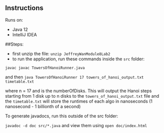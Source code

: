 ## Instructions

Runs on:
- Java 12
- IntelliJ IDEA


##Steps:
- first unzip the file: `unzip JeffreyWanModule8Lab2`
- to run the application, run these commands inside the `src` folder:

```
javac javac TowersOfHanoiRunner.java
```

and then
`java TowersOfHanoiRunner 17 towers_of_hanoi_output.txt timetable.txt`

where n = 17 and is the numberOfDisks. This will output the Hanoi steps starting from 1 disk up to n disks to the
 `towers_of_hanoi_output.txt` file and the `timetable.txt`  will store the runtimes of each algo in nanoseconds (1
  nanosecond - 1 billionth of a second) 

To generate javadocs, run this outside of the src folder:

`javadoc -d doc src/*.java` and view them using `open doc/index.html`